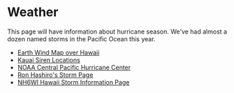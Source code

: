 # Weather

This page will have information about hurricane season. We've had
almost a dozen named storms in the Pacific Ocean this year.

* [Earth Wind Map over Hawaii](http://earth.nullschool.net/#current/wind/surface/level/orthographic=-154.05,19.04,889)
* [Kauai Siren Locations](http://www.kauai.gov/Government/Departments/CivilDefenseAgency/KauaiSirenLocations/tabid/78/Default.aspx)
* [NOAA Central Pacific Hurricane Center](http://www.prh.noaa.gov/hnl/cphc/)
* [Ron Hashiro's Storm Page](http://www.qsl.net/ah6rh/am-radio/hawaii/tropical-storm-iselle.html)
* [NH6WI Hawaii Storm Information Page](http://www.earchi.org/nh6wi/)
